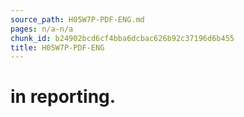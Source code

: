 ```yaml
---
source_path: H05W7P-PDF-ENG.md
pages: n/a-n/a
chunk_id: b24902bcd6cf4bba6dcbac626b92c37196d6b455
title: H05W7P-PDF-ENG
---
```

# in reporting.
